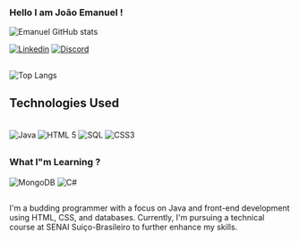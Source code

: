 
### Hello I am João Emanuel !

![Emanuel GitHub stats](https://github-readme-stats.vercel.app/api?username=JoaoNascimento1802&show_icons=true&theme=synthwave)

[![Linkedin](https://img.shields.io/badge/LinkedIn-0077B5?style=for-the-badge&logo=linkedin&logoColor=white)](https://www.linkedin.com/in/joao-emanuel-172379329/)
[![Discord](https://img.shields.io/badge/Discord-7289DA?style=for-the-badge&logo=discord&logoColor=white)](https://discord.gg/YFDBn58K)

##
![Top Langs](https://github-readme-stats.vercel.app/api/top-langs/?username=JoaoNascimento1802&layout=compact)
## Technologies Used

<div style="display: inline_block" ><br/>
<img align="center" alt="Java" src="https://img.shields.io/badge/Java-ED8B00?style=for-the-badge&logo=openjdk&logoColor=white">
<img align="center" alt="HTML 5" src="https://img.shields.io/badge/HTML5-E34F26?style=for-the-badge&logo=html5&logoColor=white">
<img align="center" alt="SQL" src="https://img.shields.io/badge/MySQL-00000F?style=for-the-badge&logo=mysql&logoColor=white">
<img align="center" alt="CSS3" src="https://img.shields.io/badge/CSS3-1572B6?style=for-the-badge&logo=css3&logoColor=white">
</div>

##
### What I"m Learning ?
<img align="center" alt="MongoDB" src="https://img.shields.io/badge/MongoDB-4EA94B?style=for-the-badge&logo=mongodb&logoColor=white">
<img align="center" alt="C#" src="https://img.shields.io/badge/C%23-239120?style=for-the-badge&logo=c-sharp&logoColor=white">

##
I'm a budding programmer with a focus on Java and front-end development using HTML, CSS, and databases. Currently, I'm pursuing a technical course at SENAI Suiço-Brasileiro to further enhance my skills.
